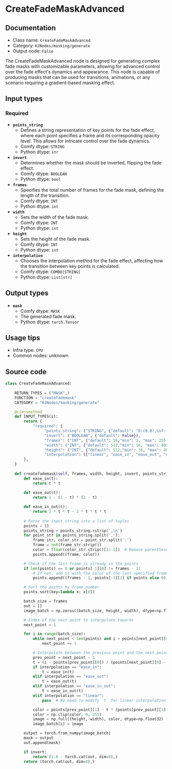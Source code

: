 # CreateFadeMaskAdvanced
## Documentation
- Class name: `CreateFadeMaskAdvanced`
- Category: `KJNodes/masking/generate`
- Output node: `False`

The CreateFadeMaskAdvanced node is designed for generating complex fade masks with customizable parameters, allowing for advanced control over the fade effect's dynamics and appearance. This node is capable of producing masks that can be used for transitions, animations, or any scenario requiring a gradient-based masking effect.
## Input types
### Required
- **`points_string`**
    - Defines a string representation of key points for the fade effect, where each point specifies a frame and its corresponding opacity level. This allows for intricate control over the fade dynamics.
    - Comfy dtype: `STRING`
    - Python dtype: `str`
- **`invert`**
    - Determines whether the mask should be inverted, flipping the fade effect.
    - Comfy dtype: `BOOLEAN`
    - Python dtype: `bool`
- **`frames`**
    - Specifies the total number of frames for the fade mask, defining the length of the transition.
    - Comfy dtype: `INT`
    - Python dtype: `int`
- **`width`**
    - Sets the width of the fade mask.
    - Comfy dtype: `INT`
    - Python dtype: `int`
- **`height`**
    - Sets the height of the fade mask.
    - Comfy dtype: `INT`
    - Python dtype: `int`
- **`interpolation`**
    - Chooses the interpolation method for the fade effect, affecting how the transition between key points is calculated.
    - Comfy dtype: `COMBO[STRING]`
    - Python dtype: `List[str]`
## Output types
- **`mask`**
    - Comfy dtype: `MASK`
    - The generated fade mask.
    - Python dtype: `torch.Tensor`
## Usage tips
- Infra type: `CPU`
- Common nodes: unknown


## Source code
```python
class CreateFadeMaskAdvanced:
    
    RETURN_TYPES = ("MASK",)
    FUNCTION = "createfademask"
    CATEGORY = "KJNodes/masking/generate"

    @classmethod
    def INPUT_TYPES(s):
        return {
            "required": {
                 "points_string": ("STRING", {"default": "0:(0.0),\n7:(1.0),\n15:(0.0)\n", "multiline": True}),
                 "invert": ("BOOLEAN", {"default": False}),
                 "frames": ("INT", {"default": 16,"min": 2, "max": 255, "step": 1}),
                 "width": ("INT", {"default": 512,"min": 16, "max": 4096, "step": 1}),
                 "height": ("INT", {"default": 512,"min": 16, "max": 4096, "step": 1}),
                 "interpolation": (["linear", "ease_in", "ease_out", "ease_in_out"],),
        },
    } 
    
    def createfademask(self, frames, width, height, invert, points_string, interpolation):
        def ease_in(t):
            return t * t
        
        def ease_out(t):
            return 1 - (1 - t) * (1 - t)

        def ease_in_out(t):
            return 3 * t * t - 2 * t * t * t
        
        # Parse the input string into a list of tuples
        points = []
        points_string = points_string.rstrip(',\n')
        for point_str in points_string.split(','):
            frame_str, color_str = point_str.split(':')
            frame = int(frame_str.strip())
            color = float(color_str.strip()[1:-1])  # Remove parentheses around color
            points.append((frame, color))

        # Check if the last frame is already in the points
        if len(points) == 0 or points[-1][0] != frames - 1:
            # If not, add it with the color of the last specified frame
            points.append((frames - 1, points[-1][1] if points else 0))

        # Sort the points by frame number
        points.sort(key=lambda x: x[0])

        batch_size = frames
        out = []
        image_batch = np.zeros((batch_size, height, width), dtype=np.float32)

        # Index of the next point to interpolate towards
        next_point = 1

        for i in range(batch_size):
            while next_point < len(points) and i > points[next_point][0]:
                next_point += 1

            # Interpolate between the previous point and the next point
            prev_point = next_point - 1
            t = (i - points[prev_point][0]) / (points[next_point][0] - points[prev_point][0])
            if interpolation == "ease_in":
                t = ease_in(t)
            elif interpolation == "ease_out":
                t = ease_out(t)
            elif interpolation == "ease_in_out":
                t = ease_in_out(t)
            elif interpolation == "linear":
                pass  # No need to modify `t` for linear interpolation

            color = points[prev_point][1] - t * (points[prev_point][1] - points[next_point][1])
            color = np.clip(color, 0, 255)
            image = np.full((height, width), color, dtype=np.float32)
            image_batch[i] = image

        output = torch.from_numpy(image_batch)
        mask = output
        out.append(mask)

        if invert:
            return (1.0 - torch.cat(out, dim=0),)
        return (torch.cat(out, dim=0),)

```
